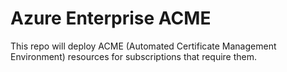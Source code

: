 # Azure Enterprise ACME

This repo will deploy ACME (Automated Certificate Management Environment) resources for subscriptions that require them.